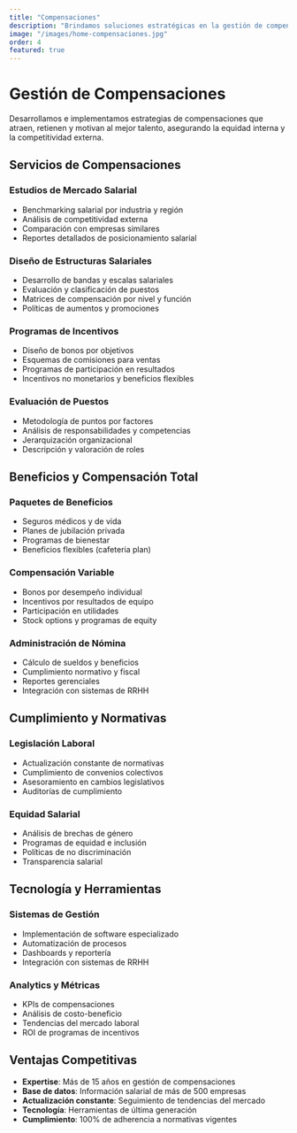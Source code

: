 ```yaml
---
title: "Compensaciones"
description: "Brindamos soluciones estratégicas en la gestión de compensaciones, asegurando una administración eficiente y el cumplimiento de las normativas vigentes."
image: "/images/home-compensaciones.jpg"
order: 4
featured: true
---
```


# Gestión de Compensaciones

Desarrollamos e implementamos estrategias de compensaciones que atraen, retienen y motivan al mejor talento, asegurando la equidad interna y la competitividad externa.

## Servicios de Compensaciones

### Estudios de Mercado Salarial
- Benchmarking salarial por industria y región
- Análisis de competitividad externa
- Comparación con empresas similares
- Reportes detallados de posicionamiento salarial

### Diseño de Estructuras Salariales
- Desarrollo de bandas y escalas salariales
- Evaluación y clasificación de puestos
- Matrices de compensación por nivel y función
- Políticas de aumentos y promociones

### Programas de Incentivos
- Diseño de bonos por objetivos
- Esquemas de comisiones para ventas
- Programas de participación en resultados
- Incentivos no monetarios y beneficios flexibles

### Evaluación de Puestos
- Metodología de puntos por factores
- Análisis de responsabilidades y competencias
- Jerarquización organizacional
- Descripción y valoración de roles

## Beneficios y Compensación Total

### Paquetes de Beneficios
- Seguros médicos y de vida
- Planes de jubilación privada
- Programas de bienestar
- Beneficios flexibles (cafeteria plan)

### Compensación Variable
- Bonos por desempeño individual
- Incentivos por resultados de equipo
- Participación en utilidades
- Stock options y programas de equity

### Administración de Nómina
- Cálculo de sueldos y beneficios
- Cumplimiento normativo y fiscal
- Reportes gerenciales
- Integración con sistemas de RRHH

## Cumplimiento y Normativas

### Legislación Laboral
- Actualización constante de normativas
- Cumplimiento de convenios colectivos
- Asesoramiento en cambios legislativos
- Auditorías de cumplimiento

### Equidad Salarial
- Análisis de brechas de género
- Programas de equidad e inclusión
- Políticas de no discriminación
- Transparencia salarial

## Tecnología y Herramientas

### Sistemas de Gestión
- Implementación de software especializado
- Automatización de procesos
- Dashboards y reportería
- Integración con sistemas de RRHH

### Analytics y Métricas
- KPIs de compensaciones
- Análisis de costo-beneficio
- Tendencias del mercado laboral
- ROI de programas de incentivos

## Ventajas Competitivas

- **Expertise**: Más de 15 años en gestión de compensaciones
- **Base de datos**: Información salarial de más de 500 empresas
- **Actualización constante**: Seguimiento de tendencias del mercado
- **Tecnología**: Herramientas de última generación
- **Cumplimiento**: 100% de adherencia a normativas vigentes
